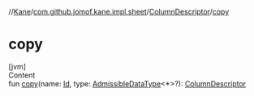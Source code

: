 //[Kane](../../index.md)/[com.github.jomof.kane.impl.sheet](../index.md)/[ColumnDescriptor](index.md)/[copy](copy.md)



# copy  
[jvm]  
Content  
fun [copy](copy.md)(name: [Id](../../com.github.jomof.kane.impl/index.md#%5Bcom.github.jomof.kane.impl%2FId%2F%2F%2FPointingToDeclaration%2F%5D%2FClasslikes%2F-1292969989), type: [AdmissibleDataType](../-admissible-data-type/index.md)<*>?): [ColumnDescriptor](index.md)  



